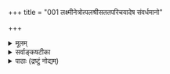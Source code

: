 +++
title = "001 लक्ष्मीनेत्रोत्पलश्रीसततपरिचयादेष संवर्धमानो"

+++
<details><summary>मूलम्</summary>

लक्ष्मीनेत्रोत्पलश्रीसततपरिचयादेष संवर्धमानो नाभीनालीकरि(ङ्ग)ङ्खन्मधुकरपटलीदत्तहस्तावलम्बः ।  
अस्माकं संपदोघानविरलतुलसीदामसंजातभूमा कालिन्दीकान्तिहारी कलयतु वपुषः कालिमा कैटभारेः ॥ १ ॥
</details>

<details><summary>सर्वाङ्कषटीका</summary>

श्रीमत्तुरगवदनतेजोबृंहिताश्चर्यशक्तिः सर्वतन्त्रस्वतन्त्रः श्रीमान् वेङ्कटनाथनामा वेदान्ताचार्यवर्यः जिज्ञा- सुजनहिताय चिकीर्षितस्य सविशेषा (विशिष्टा) द्वैतसिद्धान्तप्रकरणग्रन्थस्य निर्विघ्नपरिसमाप्तिप्रचयगमनाद्यर्थं स्वेष्टदेवतास्तुतिगर्भं श्रेयः प्रार्थनारूपं मङ्गलमादौ निबध्नाति - **लक्ष्मीति** । **कैटभारेः वपुषः एषः कालिमा** इत्यन्वयक्रमः । **कालिमा अस्माकं संपदोघान् कलयतु** इति प्रार्थना । इतरत् सर्वं कालिम्नः विशेषणम्। एषः कालिमा इति प्रत्यक्षवन्निर्देशः । भगवानिव तदीयगुणा अपि भक्तानामुपास्या इत्यतः कालिम्नः [[2]] प्राधान्यम् । स च कालिमा लक्ष्म्याः नेत्रोत्पलश्रिया सह सततपरिचयात् **संवर्धमानः** = एधमानः । अत्र सततपरिचयात् इत्यनेन परमात्मनो लक्ष्मीसंबन्धः नित्य इति सूचितः । लक्ष्मीतत्त्वमधिकृत्य वक्तव्यं तत्प्रकरणे (नायक. 8) वक्ष्यते । नाभीनालीकेति कमलमुपलक्षितम्, तत्र **रिङ्खताम्** = सशब्दं परिभ्रमताम् मधुकराणां पटली = समुदायः, तया दत्तः **हस्तावलम्बः** = पोषणम् यस्य कालिम्नः, एवम् **अविरलतुलसीदाम्ना** = निबिडतुलसीमालया सञ्जातः **भूमा** = बहुत्वंम् यस्य, एवं **कालिन्द्याः** = यमुनायाः कान्तिहारी, यमुनानदी कृष्णवर्णेति प्रसिद्धम् । एतादृशः कैटभारे: वपुषः कालिमा- कृष्णवर्णः अस्माकं संपदोघान् कलयतु । अत्र **संपत्** = भगवत्प्राप्तिहेतुभूतं यत् किञ्चित् गृह्यते । अत्र ' वपुषः कालिमा' इति गुणगुणिभाव:, 'कैटभारेः वपुषः" इत्यनेन दिव्यमङ्गलविग्रहविशिष्टत्वं ब्रह्मणः, 'लक्ष्मी' त्यादिना नित्यवि- भूतिसद्भावः‘नाभीनालीके’त्यादिना चतुर्मुखसृष्टिरित्यादेस्सूचनात् लीलाविभूतिसद्भावः, 'अविरलतुलसी' इत्यादिना भक्तजनसेव्यत्वम्, 'कालिन्दी' 'कैटभारे:' इति पदाभ्यां कृष्णावतारस्य, हयग्रीवावतारस्य चैकरस्यमित्यादिकं सूचितम् । श्रीकृष्णावतारे गीतोपदेशेन, श्रीहयग्रीवावतारे पाञ्चरात्रोपदेशेन योभयोरवतार- योर्ज्ञानप्रदत्वादिकमस्मदाचार्यानुगृहीते हयशिरउपाख्यानव्याख्याने स्पष्टम् । अत एव हयग्रीवावतारे मधुकैटभयोस्संहारेऽपि मधुसूदन कैटभारिपदे श्रीकृष्णेऽपि प्रयुज्येते इत्यपि द्रष्टव्यम् ॥

एवमत्र सविशेषाद्वैतपर्यायस्य विशिष्टाद्वैतसिद्धान्तस्य मूलभूता विषयाः सूचिताः । निर्विशेषाद्वैत- प्रतिकोटिभूतं हीदं विशिष्टाद्वैतदर्शनम् । अत्र विशिष्टपदस्य चिदचिद्विशिष्टमात्रपरत्वे गुणविग्रहयोर्लाभः क्लेशेन निर्वाह्यः । अतः - विशिष्टपदं सविशेषपर्यायमिति सर्वविदितम् । विशेषाश्च गुणविग्रहविभूतयः । गुणाश्च ज्ञानशक्तिबलैश्वर्यादयः इत्यादिश्रुतिसिद्धाः । विग्रहः अन्तरादित्यविद्यादिषु प्रसिद्धः । विभूतयश्चानन्ताः, प्राधान्येन नित्यलीलारूपाः । तेन चिदचितोस्सिद्धिः । एतादृशविशेषैः विशिष्टत्वात्, सगुणनिर्गुणविभागा- भावात् सविशेषं ब्रह्मैकमेव परमं तत्त्वमिति श्रौतस्सिद्धान्तः । जगद्योनिभूतं हि ब्रह्मतत्त्वं शून्यरूपं न भवितुमर्हति । न्यग्रोधादिबीजानि वृक्षाकारेण विकसन्ते अथवा परिणमन्ते । न्यग्रोधबीजं हि तादृशविकासानु- गुणसकलविशेषविशिष्टम् । अन्यथा हि तस्मात् यः कोऽपि वृक्षः स्यात् । अथवा न्यग्रोधबीजाकारात् शिलाशकलादपि आम्रवृक्षः स्यात् । अतः शून्यरूपात् ब्रह्मणः न जगदुत्पत्तिस्थित्यादिसंभवः । साक्षित्वमपि न निर्विशेषस्य भवेत् । किन्तु तदनुगुणविशेषविशिष्टस्यैव । अयमंशः सद्विद्यायां परब्रह्मणः स्वरूपस्वभाव- विवरणार्थं प्रवृत्तेषु खण्डेषु (818) द्वेश खण्डे न्यग्रोधबीजदृष्टान्तेनोपादानभूतं तत्त्वं सविशेषमेव, न शून्यरूपमिति विस्तरेणोपपादितं द्रष्टव्यम् । एवञ्च एतादृशविशेषणविशिष्टमेव ब्रह्म, न शून्यरूपम् । एवं सविशेषवादोऽयं समग्रः सर्वश्रुत्यनुगुणः, सर्वार्थगर्भः सर्वविधाधिकारिसमाश्रयार्ह इति सूचितम् ॥ १ ॥
</details>


<details><summary>पाठाः (द्रष्टुं नोद्यम्)</summary>

- [आळ्वारः](https://www.youtube.com/watch?v=6YLyD9ybl2c&list=PLog-e7pBcwck24qngVTVJmEHVPcCg9w5R)
</details>
